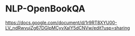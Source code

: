 # NLP-OpenBookQA

https://docs.google.com/document/d/1r9RT8XYU00-LV_ndRwvujZg67DGlpMCyvXaIY5dCNVw/edit?usp=sharing
